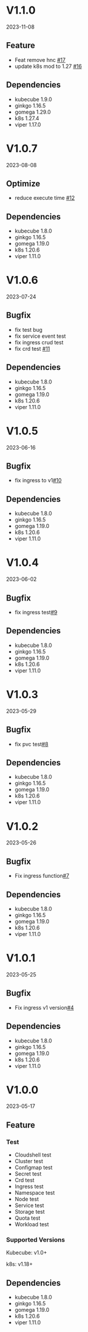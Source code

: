 # V1.1.0

2023-11-08

## Feature
- Feat remove hnc  [#17](https://github.com/kubecube-io/kubecube-e2e/pull/17)
- update k8s mod to 1.27 [#16](https://github.com/kubecube-io/kubecube-e2e/pull/16)

## Dependencies

- kubecube 1.9.0
- ginkgo 1.16.5
- gomega 1.29.0
- k8s 1.27.4
- viper 1.17.0

# V1.0.7

2023-08-08

## Optimize
- reduce execute time [#12](https://github.com/kubecube-io/kubecube-e2e/pull/12)

## Dependencies

- kubecube 1.8.0
- ginkgo 1.16.5
- gomega 1.19.0
- k8s 1.20.6
- viper 1.11.0

# V1.0.6

2023-07-24

## Bugfix
- fix test bug
- fix service event test
- fix ingress crud test
- fix crd test [#11](https://github.com/kubecube-io/kubecube-e2e/pull/11)

## Dependencies

- kubecube 1.8.0
- ginkgo 1.16.5
- gomega 1.19.0
- k8s 1.20.6
- viper 1.11.0


# V1.0.5

2023-06-16

## Bugfix
- fix ingress to v1[#10](https://github.com/kubecube-io/kubecube-e2e/pull/10)

## Dependencies


- kubecube 1.8.0
- ginkgo 1.16.5
- gomega 1.19.0
- k8s 1.20.6
- viper 1.11.0


# V1.0.4

2023-06-02

## Bugfix
- fix ingress test[#9](https://github.com/kubecube-io/kubecube-e2e/pull/9)

## Dependencies


- kubecube 1.8.0
- ginkgo 1.16.5
- gomega 1.19.0
- k8s 1.20.6
- viper 1.11.0

# V1.0.3

2023-05-29

## Bugfix
- fix pvc test[#8](https://github.com/kubecube-io/kubecube-e2e/pull/8)

## Dependencies


- kubecube 1.8.0
- ginkgo 1.16.5
- gomega 1.19.0
- k8s 1.20.6
- viper 1.11.0


# V1.0.2

2023-05-26

## Bugfix
- Fix ingress function[#7](https://github.com/kubecube-io/kubecube-e2e/pull/7)

## Dependencies


- kubecube 1.8.0
- ginkgo 1.16.5
- gomega 1.19.0
- k8s 1.20.6
- viper 1.11.0


# V1.0.1

2023-05-25

## Bugfix
- Fix ingress v1 version[#4](https://github.com/kubecube-io/kubecube-e2e/pull/4)

## Dependencies


- kubecube 1.8.0
- ginkgo 1.16.5
- gomega 1.19.0
- k8s 1.20.6
- viper 1.11.0

# V1.0.0

2023-05-17

## Feature

### Test

- Cloudshell test
- Cluster test
- Configmap test
- Secret test
- Crd test
- Ingress test
- Namespace test
- Node test
- Service test
- Storage test
- Quota test
- Workload test

### Supported Versions

Kubecube: v1.0+

k8s: v1.18+

## Dependencies


- kubecube 1.8.0
- ginkgo 1.16.5
- gomega 1.19.0
- k8s 1.20.6
- viper 1.11.0
